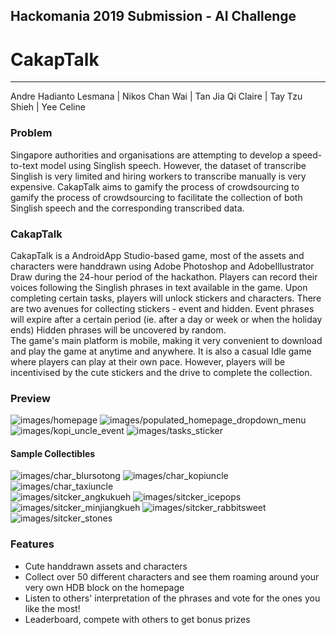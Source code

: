 ## Hackomania 2019 Submission - AI Challenge
# CakapTalk
---
Andre Hadianto Lesmana | Nikos Chan Wai | Tan Jia Qi Claire | Tay Tzu Shieh | Yee Celine

### Problem
Singapore authorities and organisations are attempting to develop a speed-to-text model using
Singlish speech. However, the dataset of transcribe Singlish is very limited and hiring workers to 
transcribe manually is very expensive. CakapTalk aims to gamify the process of crowdsourcing to 
gamify the process of crowdsourcing to facilitate the collection of both Singlish speech and the 
corresponding transcribed data.

### CakapTalk
CakapTalk is a AndroidApp Studio-based game, most of the assets and characters were handdrawn using 
Adobe Photoshop and AdobeIllustrator Draw during the 24-hour period of the hackathon. Players can 
record their voices following the Singlish phrases in text available in the game. Upon completing 
certain tasks, players will unlock stickers and characters. There are two avenues for collecting
stickers - event and hidden. Event phrases will expire after a certain period (ie. after a day or 
week or when the holiday ends) Hidden phrases will be uncovered by random.
<br/>
The game's main platform is mobile, making it very convenient to download and play the game at 
anytime and anywhere. It is also a casual Idle game where players can play at their own pace. 
However, players will be incentivised by the cute stickers and the drive to complete the collection.

### Preview
![images/homepage](app/src/main/res/drawable/preview_1.png)
![images/populated_homepage_dropdown_menu](app/src/main/res/drawable/preview_2.png)
![images/kopi_uncle_event](app/src/main/res/drawable/preview_3.png)
![images/tasks_sticker](app/src/main/res/drawable/preview_4.png)

#### Sample Collectibles
![images/char_blursotong](app/src/main/res/drawable/blursotong.png)
![images/char_kopiuncle](app/src/main/res/drawable/kopiuncle.png)
![images/char_taxiuncle](app/src/main/res/drawable/taxiuncle.png)
<br/>
![images/sitcker_angkukueh](app/src/main/res/drawable/sticker_angkukueh.png)
![images/sitcker_icepops](app/src/main/res/drawable/sticker_icepops.png)
![images/sitcker_minjiangkueh](app/src/main/res/drawable/sticker_minjiangkueh.png)
![images/sitcker_rabbitsweet](app/src/main/res/drawable/sticker_rabbitsweet.png)
![images/sitcker_stones](app/src/main/res/drawable/sticker_stones.png)

### Features
* Cute handdrawn assets and characters
* Collect over 50 different characters and see them roaming around your very own HDB block on the 
homepage
* Listen to others' interpretation of the phrases and vote for the ones you like the most!
* Leaderboard, compete with others to get bonus prizes
